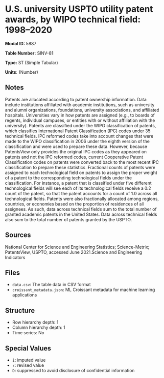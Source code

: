 # U.S. university USPTO utility patent awards, by WIPO technical field: 1998&#8211;2020

**Modal ID:** 5887

**Table Number:** SINV-81

**Type:** ST (Simple Tabular)

**Units:** (Number)

## Notes

Patents are allocated according to patent ownership information. Data include institutions affiliated with academic institutions, such as university and alumni organizations, foundations, university associations, and affiliated hospitals. Universities vary in how patents are assigned (e.g., to boards of regents, individual campuses, or entities with or without affiliation with the university). Patents are classified under the WIPO classification of patents, which classifies International Patent Classification (IPC) codes under 35 technical fields. IPC reformed codes take into account changes that were made to the WIPO classification in 2006 under the eighth version of the classification and were used to prepare these data. However, because PatentsView only provides the original IPC codes as they appeared on patents and not the IPC reformed codes, current Cooperative Patent Classification codes on patents were converted back to the most recent IPC classification to prepare these statistics. Fractional counts of patents were assigned to each technological field on patents to assign the proper weight of a patent to the corresponding technological fields under the classification. For instance, a patent that is classified under five different technological fields will see each of its technological fields receive a 0.2 count of the patent, so that the patent accounts for a count of 1.0 across all technological fields. Patents were also fractionally allocated among regions, countries, or economies based on the proportion of residences of all assignees. As such, data across technical fields sum to the total number of granted academic patents in the United States. Data across technical fields also sum to the total number of patents granted by the USPTO.

## Sources

National Center for Science and Engineering Statistics; Science-Metrix; PatentsView, USPTO, accessed June 2021.Science and Engineering Indicators

## Files

- `data.csv`: The table data in CSV format
- `croissant_metadata.json`: ML Croissant metadata for machine learning applications

## Structure

- Row hierarchy depth: 1
- Column hierarchy depth: 1
- Time series: No

## Special Values

- `i`: imputed value
- `r`: revised value
- `D`: suppressed to avoid disclosure of confidential information
